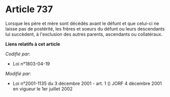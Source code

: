# Article 737

Lorsque les père et mère sont décédés avant le défunt et que celui-ci ne laisse pas de postérité, les frères et soeurs du
défunt ou leurs descendants lui succèdent, à l'exclusion des autres parents, ascendants ou collatéraux.

**Liens relatifs à cet article**

_Codifié par_:

  - Loi n°1803-04-19

_Modifié par_:

  - Loi n°2001-1135 du 3 décembre 2001 - art. 1 () JORF 4 décembre 2001 en vigueur le 1er juillet 2002
